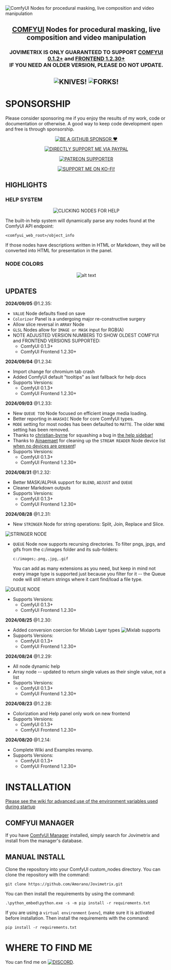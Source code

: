 <picture>
  <source media="(prefers-color-scheme: dark)" srcset="https://github.com/Amorano/Jovimetrix-examples/blob/master/res/logo-jovimetrix.png">
  <source media="(prefers-color-scheme: light)" srcset="https://github.com/Amorano/Jovimetrix-examples/blob/master/res/logo-jovimetrix-light.png">
  <img alt="ComfyUI Nodes for procedural masking, live composition and video manipulation">
</picture>

<h2><div align="center">
<a href="https://github.com/comfyanonymous/ComfyUI">COMFYUI</a> Nodes for procedural masking, live composition and video manipulation
</div></h2>

<h3><div align="center">
JOVIMETRIX IS ONLY GUARANTEED TO SUPPORT <a href="https://github.com/comfyanonymous/ComfyUI">COMFYUI 0.1.2+</a> and <a href="https://github.com/Comfy-Org/ComfyUI_frontend">FRONTEND 1.2.30+</a><br>
IF YOU NEED AN OLDER VERSION, PLEASE DO NOT UPDATE.
</div></h3>

<h2><div align="center">

![KNIVES!](https://badgen.net/github/open-issues/amorano/jovimetrix)
![FORKS!](https://badgen.net/github/forks/amorano/jovimetrix)

</div></h2>

<!---------------------------------------------------------------------------->

# SPONSORSHIP

Please consider sponsoring me if you enjoy the results of my work, code or documentation or otherwise. A good way to keep code development open and free is through sponsorship.

<div align="center">

[![BE A GITHUB SPONSOR ❤️](https://img.shields.io/badge/sponsor-30363D?style=for-the-badge&logo=GitHub-Sponsors&logoColor=#EA4AAA)](https://github.com/sponsors/Amorano)

[![DIRECTLY SUPPORT ME VIA PAYPAL](https://img.shields.io/badge/PayPal-00457C?style=for-the-badge&logo=paypal&logoColor=white)](https://www.paypal.com/paypalme/onarom)

[![PATREON SUPPORTER](https://img.shields.io/badge/Patreon-F96854?style=for-the-badge&logo=patreon&logoColor=white)](https://www.patreon.com/joviex)

[![SUPPORT ME ON KO-FI!](https://ko-fi.com/img/githubbutton_sm.svg)](https://ko-fi.com/alexandermorano)

</div>

## HIGHLIGHTS

### HELP SYSTEM

<div align="center">

![CLICKING NODES FOR HELP](res/wiki/help_002.png)
</div>

The built-in help system will dynamically parse any nodes found at the ComfyUI API endpoint:

`<comfyui_web_root>/object_info`

If those nodes have descriptions written in HTML or Markdown, they will be converted into HTML for presentation in the panel.

### NODE COLORS

<div align="center">

![alt text](res/wiki/color_001.png)
</div>

## UPDATES

**2024/09/05** @1.2.35:
* `VALUE` Node defaults fixed on save
* `Colorizer` Panel is a undergoing major re-constructive surgery
* Allow slice reversal in `ARRAY` Node
* `GLSL` Nodes allow for `IMAGE or MASK` input for RGB(A)
* NOTE ADJUSTED VERSION NUMBERS TO SHOW OLDEST COMFYUI and FRONTEND VERSIONS SUPPORTED:
  * ComfyUI 0.1.3+
  * ComfyUI Frontend 1.2.30+

**2024/09/04** @1.2.34:
* Import change for chromium tab crash
* Added ComfyUI default "tooltips" as last fallback for help docs
* Supports Versions:
  * ComfyUI 0.1.3+
  * ComfyUI Frontend 1.2.30+

**2024/09/03** @1.2.33:
* New `QUEUE TOO` Node focused on efficient image media loading.
* Better reporting in `AKASHIC` Node for core ComfyUI types.
* `MODE` setting for most nodes has been defaulted to `MATTE`. The older `NONE` setting has been removed.
* Thanks to [christian-byrne](https://github.com/christian-byrne) for squashing a bug in [the help sidebar!](https://github.com/Amorano/Jovimetrix/pull/55)
* Thanks to [Ainaemaet](https://github.com/Ainaemaet) for cleaning up the `STREAM READER` Node device list [when no devices are present](https://github.com/Amorano/Jovimetrix/pull/53)!
* Supports Versions:
  * ComfyUI 0.1.3+
  * ComfyUI Frontend 1.2.30+

**2024/08/31** @1.2.32:
* Better MASK/ALPHA support for `BLEND`, `ADJUST` and `QUEUE`
* Cleaner Markdown outputs
* Supports Versions:
  * ComfyUI 0.1.3+
  * ComfyUI Frontend 1.2.30+

**2024/08/28** @1.2.31:

* New `STRINGER` Node for string operations: Split, Join, Replace and Slice.

![STRINGER NODE](https://github.com/user-attachments/assets/557bdef6-c0d3-4d01-a3dd-46f4a51952fa)

* `QUEUE` Node now supports recursing directories. To filter pngs, jpgs, and gifs from the c:/images folder and its sub-folders:

    `c:/images;.png,.jpg,.gif`

    You can add as many extensions as you need, but keep in mind not every image type is supported just because you filter for it -- the Queue node will still return strings where it cant find/load a file type.

![QUEUE NODE](https://github.com/user-attachments/assets/9686b900-24a2-46ab-88ba-9e3c929b439c)

* Supports Versions:
  * ComfyUI 0.1.3+
  * ComfyUI Frontend 1.2.30+

**2024/08/25** @1.2.30:
* Added conversion coercion for Mixlab Layer types
![Mixlab supports](https://github.com/user-attachments/assets/05a53b98-b620-4743-b7b5-26da4140d443)
* Supports Versions:
  * ComfyUI 0.1.3+
  * ComfyUI Frontend 1.2.30+

**2024/08/24** @1.2.29:
* All node dynamic help
* Array node -- updated to return single values as their single value, not a list
* Supports Versions:
  * ComfyUI 0.1.3+
  * ComfyUI Frontend 1.2.30+

**2024/08/23** @1.2.28:
* Colorization and Help panel only work on new frontend
* Supports Versions:
  * ComfyUI 0.1.3+
  * ComfyUI Frontend 1.2.30+

**2024/08/20** @1.2.14:
* Complete Wiki and Examples revamp.
* Supports Versions:
  * ComfyUI 0.1.3+
  * ComfyUI Frontend 1.2.30+

# INSTALLATION

[Please see the wiki for advanced use of the environment variables used during startup](https://github.com/Amorano/Jovimetrix/wiki/B.-ASICS)

## COMFYUI MANAGER

If you have [ComfyUI Manager](https://github.com/ltdrdata/ComfyUI-Manager) installed, simply search for Jovimetrix and install from the manager's database.

## MANUAL INSTALL
Clone the repository into your ComfyUI custom_nodes directory. You can clone the repository with the command:
```
git clone https://github.com/Amorano/Jovimetrix.git
```
You can then install the requirements by using the command:
```
.\python_embed\python.exe -s -m pip install -r requirements.txt
```
If you are using a <code>virtual environment</code> (<code><i>venv</i></code>), make sure it is activated before installation. Then install the requirements with the command:
```
pip install -r requirements.txt
```
# WHERE TO FIND ME

You can find me on [![DISCORD](https://dcbadge.vercel.app/api/server/62TJaZ3Z5r?style=flat-square)](https://discord.gg/62TJaZ3Z5r).